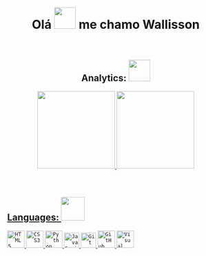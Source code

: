 <h1 align = center>Olá <img src="https://em-content.zobj.net/source/microsoft-teams/337/waving-hand_1f44b.png" width="50px">  me chamo Wallisson</h1><br>
<div align ="center">
  <h2 align = "center">Analytics: <img src="https://gifs.eco.br/wp-content/uploads/2022/10/gifs-de-graficos-0.gif" width="50px"> </h2>
  <a href="https://github.com/WalliPereira">
  <img height="180em" src="https://github-readme-stats.vercel.app/api?username=WalliPereira&show_icons=true&theme=radical&include_all_commits=true&count_private=true"/>
  <img height="180em" src="https://github-readme-stats.vercel.app/api/top-langs/?username=WalliPereira&layout=compact&langs_count=7&theme=radical"/>
</div>
<div style="display: inline_block"><br><br>
  

<h2 align="left"> Languages: <img src="https://em-content.zobj.net/source/microsoft-teams/337/man-technologist_1f468-200d-1f4bb.png" width="55px"> </h2>
<code><img width="40px" src="https://cdn.jsdelivr.net/gh/devicons/devicon/icons/html5/html5-original-wordmark.svg" title = "HTML5"/></code>
<code><img width="40px" src="https://cdn.jsdelivr.net/gh/devicons/devicon/icons/css3/css3-original-wordmark.svg" title = "CSS3"/></code>
<code><img width="40px" src="https://cdn.jsdelivr.net/gh/devicons/devicon/icons/python/python-original-wordmark.svg" title = "Python"/></code>
<code><img width="35px" src="https://cdn.jsdelivr.net/gh/devicons/devicon/icons/javascript/javascript-original.svg" title = "JavaScript"/></code>
<code><img width="35px" src="https://cdn.jsdelivr.net/gh/devicons/devicon/icons/git/git-original.svg" title = "Git"/></code>
<code><img width="40px" src="https://cdn.jsdelivr.net/gh/devicons/devicon/icons/github/github-original.svg" title = "GitHub"/></code>
<code><img width="40px" src="https://i.imgur.com/LMX3yhx.png" title = "Visual Studio Code"/></code>
  
  
</div>
  
  ##
